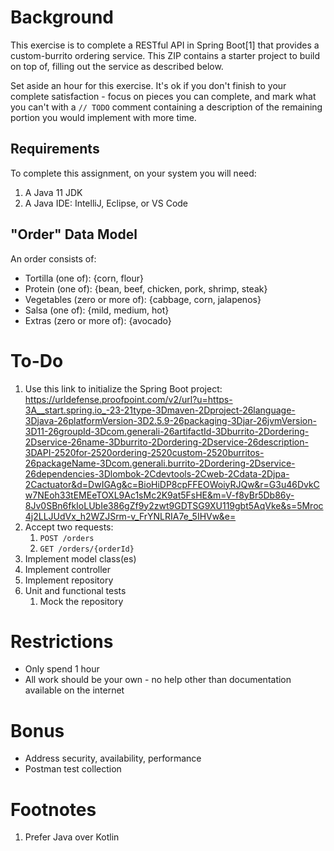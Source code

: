 # Background
This exercise is to complete a RESTful API in Spring Boot[1] that provides a custom-burrito ordering service.  This ZIP contains a starter project to build on top of, filling out the service as described below.

Set aside an hour for this exercise.  It's ok if you don't finish to your complete satisfaction - focus on pieces you can complete, and mark what you can't with a `// TODO` comment containing a description of the remaining portion you would implement with more time.

## Requirements
To complete this assignment, on your system you will need:
1. A Java 11 JDK
1. A Java IDE:  IntelliJ, Eclipse, or VS Code

## "Order" Data Model
An order consists of:
* Tortilla (one of):  {corn, flour}
* Protein (one of):  {bean, beef, chicken, pork, shrimp, steak}
* Vegetables  (zero or more of):  {cabbage, corn, jalapenos}
* Salsa  (one of):  {mild, medium, hot}
* Extras  (zero or more of):  {avocado}

# To-Do
1. Use this link to initialize the Spring Boot project:  https://urldefense.proofpoint.com/v2/url?u=https-3A__start.spring.io_-23-21type-3Dmaven-2Dproject-26language-3Djava-26platformVersion-3D2.5.9-26packaging-3Djar-26jvmVersion-3D11-26groupId-3Dcom.generali-26artifactId-3Dburrito-2Dordering-2Dservice-26name-3Dburrito-2Dordering-2Dservice-26description-3DAPI-2520for-2520ordering-2520custom-2520burritos-26packageName-3Dcom.generali.burrito-2Dordering-2Dservice-26dependencies-3Dlombok-2Cdevtools-2Cweb-2Cdata-2Djpa-2Cactuator&d=DwIGAg&c=BioHiDP8cpFFEOWoiyRJQw&r=G3u46DvkCw7NEoh33tEMEeTOXL9Ac1sMc2K9at5FsHE&m=V-f8yBr5Db86y-8Jv0SBn6fkIoLUbIe386gZf9y2zwt9GDTSG9XU119gbt5AqVke&s=5Mroc4j2LLJUdVx_h2WZJSrm-v_FrYNLRIA7e_5IHVw&e= 
1. Accept two requests:
    1. `POST /orders`
    1. `GET /orders/{orderId}`
1. Implement model class(es)
1. Implement controller
1. Implement repository
1. Unit and functional tests
    1. Mock the repository

# Restrictions
* Only spend 1 hour
* All work should be your own - no help other than documentation available on the internet

# Bonus
* Address security, availability, performance
* Postman test collection

# Footnotes
1. Prefer Java over Kotlin